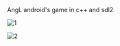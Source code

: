 AngL android's game in c++ and sdl2

![1](https://user-images.githubusercontent.com/42876999/61583766-a2d49280-ab34-11e9-9bb3-61b6033a382d.png)

![2](https://user-images.githubusercontent.com/42876999/61583770-a49e5600-ab34-11e9-9b3a-a53851a66ccb.png)
